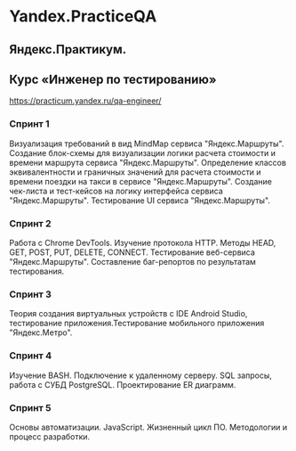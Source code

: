# Yandex.PracticeQA
## Яндекс.Практикум. 
## Курс «Инженер по тестированию»
https://practicum.yandex.ru/qa-engineer/ 

### Спринт 1
Визуализация требований в вид MindMap сервиса "Яндекс.Маршруты". 
Создание блок-схемы для визуализации логики расчета стоимости и времени маршрута сервиса "Яндекс.Маршруты". 
Определение классов эквивалентности и граничных значений для расчета стоимости и времени поездки на такси в сервисе "Яндекс.Маршруты".
Создание чек-листа и тест-кейсов на логику интерфейса сервиса "Яндекс.Маршруты".
Тестирование UI сервиса "Яндекс.Маршруты".

### Спринт 2
Работа с Chrome DevTools. Изучение протокола HTTP. Методы HEAD, GET, POST, PUT, DELETE, CONNECT. Тестирование веб-сервиса "Яндекс.Маршруты". Составление баг-репортов по результатам тестирования.

### Спринт 3
Теория создания виртуальных устройств с IDE Android Studio, тестирование приложения.Тестирование мобильного приложения "Яндекс.Метро".

### Спринт 4
Изучение BASH. Подключение к удаленному серверу. SQL запросы, работа с СУБД PostgreSQL. Проектирование ER диаграмм.

### Спринт 5
Основы автоматизации. JavaScript. Жизненный цикл ПО. Методологии и процесс разработки.
